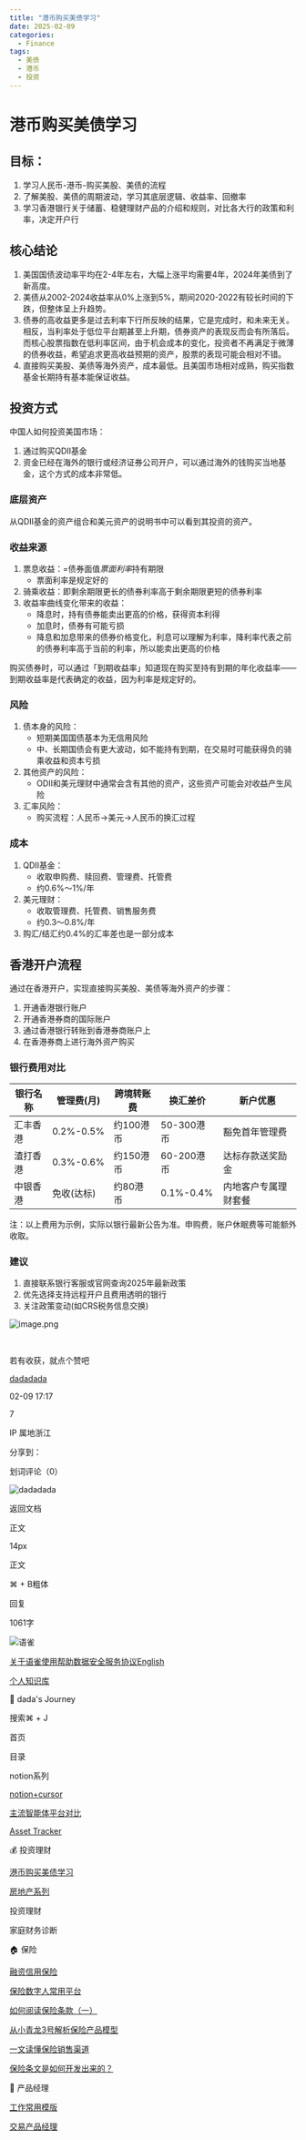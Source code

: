 ```yaml
---
title: "港币购买美债学习"
date: 2025-02-09
categories:
  - Finance
tags:
  - 美债
  - 港币
  - 投资
---
```


# 港币购买美债学习

## 目标：  
1. 学习人民币-港币-购买美股、美债的流程  
2. 了解美股、美债的周期波动，学习其底层逻辑、收益率、回撤率  
3. 学习香港银行关于储蓄、稳健理财产品的介绍和规则，对比各大行的政策和利率，决定开户行  

<!-- more -->

## 核心结论

1. 美国国债波动率平均在2-4年左右，大幅上涨平均需要4年，2024年美债到了新高度。  
2. 美债从2002-2024收益率从0%上涨到5%，期间2020-2022有较长时间的下跌，但整体呈上升趋势。  
3. 债券的高收益更多是过去利率下行所反映的结果，它是完成时，和未来无关。相反，当利率处于低位平台期甚至上升期，债券资产的表现反而会有所落后。而核心股票指数在低利率区间，由于机会成本的变化，投资者不再满足于微薄的债券收益，希望追求更高收益预期的资产，股票的表现可能会相对不错。  
4. 直接购买美股、美债等海外资产，成本最低。且美国市场相对成熟，购买指数基金长期持有基本能保证收益。  

## 投资方式

中国人如何投资美国市场：
1. 通过购买QDII基金
2. 资金已经在海外的银行或经济证券公司开户，可以通过海外的钱购买当地基金，这个方式的成本非常低。

### 底层资产
从QDII基金的资产组合和美元资产的说明书中可以看到其投资的资产。

### 收益来源
1. 票息收益：=债券面值*票面利率*持有期限
   - 票面利率是规定好的
2. 骑乘收益：即剩余期限更长的债券利率高于剩余期限更短的债券利率
3. 收益率曲线变化带来的收益：
   - 降息时，持有债券能卖出更高的价格，获得资本利得
   - 加息时，债券有可能亏损
   - 降息和加息带来的债券价格变化，利息可以理解为利率，降利率代表之前的债券利率高于当前的利率，所以能卖出更高的价格

购买债券时，可以通过「到期收益率」知道现在购买至持有到期的年化收益率——到期收益率是代表确定的收益，因为利率是规定好的。

### 风险
1. 债本身的风险：
   - 短期美国国债基本为无信用风险
   - 中、长期国债会有更大波动，如不能持有到期，在交易时可能获得负的骑乘收益和资本亏损
2. 其他资产的风险：
   - ODII和美元理财中通常会含有其他的资产，这些资产可能会对收益产生风险
3. 汇率风险：
   - 购买流程：人民币->美元->人民币的换汇过程

### 成本
1. QDII基金：
   - 收取申购费、赎回费、管理费、托管费
   - 约0.6%～1%/年
2. 美元理财：
   - 收取管理费、托管费、销售服务费
   - 约0.3～0.8%/年
3. 购汇/结汇约0.4%的汇率差也是一部分成本

## 香港开户流程

通过在香港开户，实现直接购买美股、美债等海外资产的步骤：

1. 开通香港银行账户  
2. 开通香港券商的国际账户  
3. 通过香港银行转账到香港券商账户上  
4. 在香港券商上进行海外资产购买  

### 银行费用对比

| 银行名称 | 管理费(月) | 跨境转账费 | 换汇差价 | 新户优惠 |
|---------|-----------|------------|----------|----------|
| 汇丰香港 | 0.2%-0.5% | 约100港币 | 50-300港币 | 豁免首年管理费 |
| 渣打香港 | 0.3%-0.6% | 约150港币 | 60-200港币 | 达标存款送奖励金 |
| 中银香港 | 免收(达标) | 约80港币 | 0.1%-0.4% | 内地客户专属理财套餐 |

注：以上费用为示例，实际以银行最新公告为准。申购费，账户休眠费等可能额外收取。

### 建议

1. 直接联系银行客服或官网查询2025年最新政策
2. 优先选择支持远程开户且费用透明的银行
3. 关注政策变动(如CRS税务信息交换)

![image.png](../../assets/images/hkd-us-bonds/bank-fees.png)

  


​

若有收获，就点个赞吧

[dadadada](/dadadada_up)

02-09 17:17

7

IP 属地浙江

分享到：[](https://service.weibo.com/share/share.php?url=https%3A%2F%2Fwww.yuque.com%2Fdadadada_up%2Fpm%2Fsclgu22xv0kibhrl&pic=https%3A%2F%2Fcdn.nlark.com%2Fyuque%2F0%2F2025%2Fpng%2F42852659%2F1739090935891-1fd7f312-6580-4b2e-8063-fcf668dd4a1a.png&title=%E6%B8%AF%E5%B8%81%E8%B4%AD%E4%B9%B0%E7%BE%8E%E5%80%BA%E5%AD%A6%E4%B9%A0%20%7C%20%E7%9B%AE%E6%A0%87%EF%BC%9A%E5%AD%A6%E4%B9%A0%E4%BA%BA%E6%B0%91%E5%B8%81-%E6%B8%AF%E5%B8%81-%E8%B4%AD%E4%B9%B0%E7%BE%8E%E8%82%A1%E3%80%81%E7%BE%8E%E5%80%BA%E7%9A%84%E6%B5%81%E7%A8%8B%E4%BA%86%E8%A7%A3%E7%BE%8E%E8%82%A1%E3%80%81%E7%BE%8E%E5%80%BA%E7%9A%84%E5%91%A8%E6%9C%9F%E6%B3%A2%E5%8A%A8%EF%BC%8C%E5%AD%A6%E4%B9%A0%E5%85%B6%E5%BA%95%E5%B1%82%E9%80%BB%E8%BE%91%E3%80%81%E6%94%B6%E7%9B%8A%E7%8E%87%E3%80%81%E5%9B%9E%E6%92%A4%E7%8E%87%E5%AD%A6%E4%B9%A0%E9%A6%99%E6%B8%AF%E9%93%B6%E8%A1%8C%E5%85%B3%E4%BA%8E%E5%82%A8%E8%93%84%E3%80%81%E7%A8%B3%E5%81%A5%E7%90%86%E8%B4%A2%E4%BA%A7%E5%93%81%E7%9A%84%E4%BB%8B%E7%BB%8D%E5%92%8C%E8%A7%84%E5%88%99%EF%BC%8C%E5%AF%B9%E6%AF%94%E5%90%84%E5%A4%A7%E8%A1%8C%E7%9A%84%E6%94%BF%E7%AD%96%E5%92%8C%E5%88%A9%E7%8E%87%EF%BC%8C%E5%86%B3%E5%AE%9A%E5%BC%80%E6%88%B7%E8%A1%8C%E6%AD%A5%E9%AA%A4%EF%BC%9A%E5%AD%A6%E4%B9%A0%E7%BE%8E%E8%82%A1%E3%80%81%E7%BE%8E%E5%80%BA%E7%9F%A5%E8%AF%86%E5%AD%A6%E4%B9%A0%E4%B8%AD%E5%9B%BD%E4%BA%BA%E5%A6%82%E4%BD%95%E8%B4%AD%E4%B9%B0%E7%BE%8E%E8%82%A1%E3%80%81%E7%BE%8E%E5%80%BA%E3%80%81%E7%BE%8E%E5%85%83%E5%82%A8%E8%93%84%E4%BA%A7%E5%93%81%E5%AE%9E%E9%99%85%E5%AF%B9%E6%AF%94%E5%90%84%E7%A7%8D%E6%96%B9%E5%BC%8F%E7%9A%84ROI%EF%BC%8C%E5%B9%B6%E9%80%89%E6%8B%A9%E6%96%B9%E5%BC%8F%E6%A0%B8%E5%BF%83%E7%BB%93%E8%AE%BA%EF%BC%9A...)

划词评论（0）

![dadadada](https://cdn.nlark.com/yuque/0/2023/jpeg/anonymous/1701409757346-49ab4e4e-2353-4eba-b033-774388dc0b25.jpeg?x-oss-process=image%2Fresize%2Cm_fill%2Cw_64%2Ch_64%2Fformat%2Cpng)

返回文档

正文

14px

正文

⌘ + B粗体

  


回复

1061字

![语雀](https://mdn.alipayobjects.com/huamei_0prmtq/afts/img/A*IVdnTJqUp6gAAAAAAAAAAAAADvuFAQ/original)

[关于语雀](/help/about)[使用帮助](/help)[数据安全](/about/security)[服务协议](/terms)[English](?language=en-us)

[](/dashboard)[个人知识库](/dashboard/books)

📝 dada's Journey

搜索⌘ + J

首页

目录

notion系列

[notion+cursor](/dadadada_up/pm/eqngk5zd2spp2esz)

[主流智能体平台对比](/dadadada_up/pm/gu0dpxnn0sszke1r)

[Asset Tracker](/dadadada_up/pm/ehkal9m8h1wyrz0z)

💰 投资理财

[港币购买美债学习](/dadadada_up/pm/sclgu22xv0kibhrl)

[房地产系列](/dadadada_up/pm/xa03r8zgx8dobgs1)

投资理财

家庭财务诊断

🏠 保险

[融资信用保险](/dadadada_up/pm/idghn4it4xrdcu2f)

[保险数字人常用平台](/dadadada_up/pm/w6oci6)

[如何阅读保险条款（一）](/dadadada_up/pm/ocolgm)

[从小青龙3号解析保险产品模型](/dadadada_up/pm/orin90)

[一文读懂保险销售渠道](/dadadada_up/pm/bbh4ar)

[保险条文是如何开发出来的？](/dadadada_up/pm/8k1sj8)

🤔 产品经理

[工作常用模版](/dadadada_up/pm/as51cofupogyho78)

[交易产品经理](/dadadada_up/pm/ftz1ni7hzx6u5w5i)
